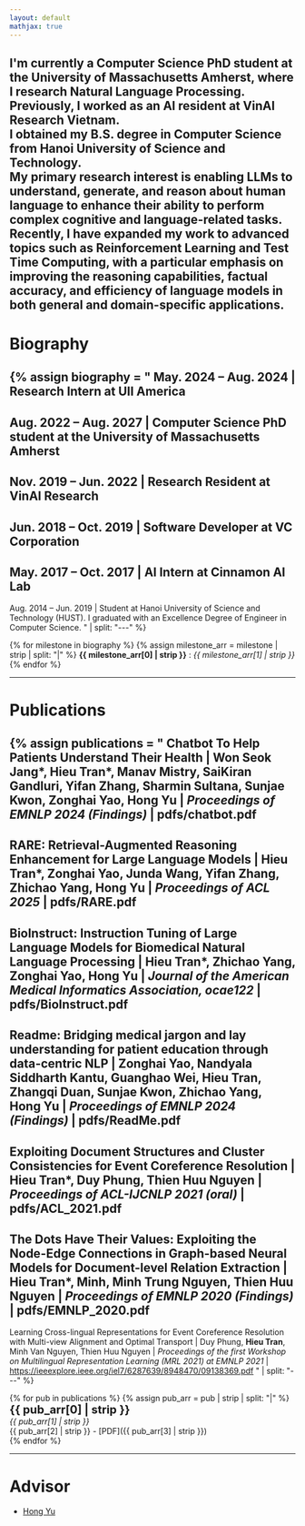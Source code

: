 ```yaml
---
layout: default
mathjax: true
---
```


I'm currently a Computer Science PhD student at the University of Massachusetts Amherst, where I research Natural Language Processing. Previously, I worked as an AI resident at VinAI Research Vietnam.  
I obtained my B.S. degree in Computer Science from Hanoi University of Science and Technology.  
My primary research interest is enabling LLMs to understand, generate, and reason about human language to enhance
their ability to perform complex cognitive and language-related tasks. Recently, I have expanded my work to advanced
topics such as Reinforcement Learning and Test Time Computing, with a particular emphasis on improving the
reasoning capabilities, factual accuracy, and efficiency of language models in both general and domain-specific
applications.
---

# Biography

{% assign biography = "
May. 2024 – Aug. 2024 | Research Intern at UII America
---
Aug. 2022 – Aug. 2027 | Computer Science PhD student at the University of Massachusetts Amherst
---
Nov. 2019 – Jun. 2022 | Research Resident at VinAI Research
---
Jun. 2018 – Oct. 2019 | Software Developer at VC Corporation
---
May. 2017 – Oct. 2017 | AI Intern at Cinnamon AI Lab
---
Aug. 2014 – Jun. 2019 | Student at Hanoi University of Science and Technology (HUST). I graduated with an Excellence Degree of Engineer in Computer Science.
" | split: "---" %}

{% for milestone in biography %}
{% assign milestone_arr = milestone | strip | split: "|" %}
__<span>{{ milestone_arr[0] | strip }}</span>__ : *{{ milestone_arr[1] | strip }}*  
{% endfor %}

---


# Publications

{% assign publications = "
Chatbot To Help Patients Understand Their Health |
Won Seok Jang*, __Hieu Tran*__, Manav Mistry, SaiKiran Gandluri, Yifan Zhang, Sharmin Sultana, Sunjae Kwon,
Zonghai Yao, Hong Yu |
*Proceedings of EMNLP 2024 (Findings)* |
pdfs/chatbot.pdf
---
RARE: Retrieval-Augmented Reasoning Enhancement for Large Language Models |
__Hieu Tran*__, Zonghai Yao, Junda Wang, Yifan Zhang, Zhichao Yang, Hong Yu |
*Proceedings of ACL 2025* |
pdfs/RARE.pdf
---
BioInstruct: Instruction Tuning of Large Language Models for Biomedical Natural Language Processing |
__Hieu Tran*__, Zhichao Yang, Zonghai Yao, Hong Yu |
*Journal of the American Medical Informatics Association, ocae122* |
pdfs/BioInstruct.pdf
---
Readme: Bridging medical jargon and lay understanding for patient education through data-centric NLP |
Zonghai Yao, Nandyala Siddharth Kantu, Guanghao Wei, __Hieu Tran__, Zhangqi Duan, Sunjae Kwon, Zhichao Yang, Hong Yu |
*Proceedings of EMNLP 2024 (Findings)* |
pdfs/ReadMe.pdf
---
Exploiting Document Structures and Cluster Consistencies for Event Coreference Resolution |
__Hieu Tran*__, Duy Phung, Thien Huu Nguyen |
*Proceedings of ACL-IJCNLP 2021 (oral)* |
pdfs/ACL_2021.pdf
---
The Dots Have Their Values: Exploiting the Node-Edge Connections in Graph-based Neural Models for Document-level Relation Extraction |
__Hieu Tran*__, Minh, Minh Trung Nguyen, Thien Huu Nguyen |
*Proceedings of EMNLP 2020 (Findings)* |
pdfs/EMNLP_2020.pdf
---
Learning Cross-lingual Representations for Event Coreference Resolution with Multi-view Alignment and Optimal Transport |
Duy Phung, __Hieu Tran__, Minh Van Nguyen, Thien Huu Nguyen |
*Proceedings of the first Workshop on Multilingual Representation Learning (MRL 2021) at EMNLP 2021* |
https://ieeexplore.ieee.org/iel7/6287639/8948470/09138369.pdf
" | split: "---" %}

{% for pub in publications %}
{% assign pub_arr = pub | strip | split: "|" %}
__<span style="font-size: 20px">{{ pub_arr[0] | strip }}</span>__  
*{{ pub_arr[1] | strip }}*  
{{ pub_arr[2] | strip }} - [PDF]({{ pub_arr[3] | strip }})  
{% endfor %}

---

# Advisor

- [Hong Yu](https://www.cics.umass.edu/faculty/directory/hong_yu)
